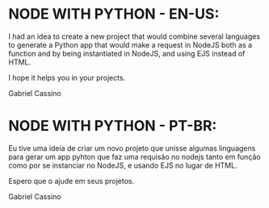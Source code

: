 
# NODE WITH PYTHON - EN-US:

I had an idea to create a new project that would combine several languages ​​to generate a Python app that would make a request in NodeJS both as a function and by being instantiated in NodeJS, and using EJS instead of HTML.

I hope it helps you in your projects.

Gabriel Cassino 

# NODE WITH PYTHON - PT-BR:

Eu tive uma ideia de criar um novo projeto que unisse algumas linguagens para gerar um app pyhton que faz uma requisão no nodejs tanto em função como por se instanciar no NodeJS, e usando EJS no lugar de HTML.

Espero que o ajude em seus projetos.

Gabriel Cassino
